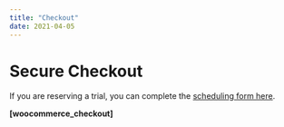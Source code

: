 ```yaml
---
title: "Checkout"
date: 2021-04-05
---
```


# Secure Checkout

If you are reserving a trial, you can complete the [scheduling form here](https://www.medlearnity.com/scheduling/).

**\[woocommerce\_checkout\]**
